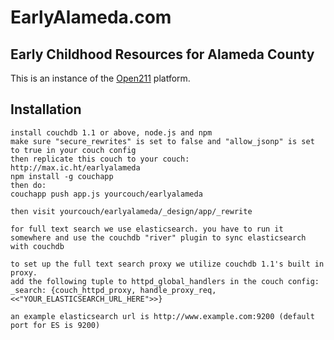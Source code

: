 # EarlyAlameda.com

## Early Childhood Resources for Alameda County

This is an instance of the [Open211](http://github.com/open211/redirectory) platform.

Installation
------------

    install couchdb 1.1 or above, node.js and npm
    make sure "secure_rewrites" is set to false and "allow_jsonp" is set to true in your couch config
    then replicate this couch to your couch:
    http://max.ic.ht/earlyalameda
    npm install -g couchapp
    then do:
    couchapp push app.js yourcouch/earlyalameda

    then visit yourcouch/earlyalameda/_design/app/_rewrite

    for full text search we use elasticsearch. you have to run it somewhere and use the couchdb "river" plugin to sync elasticsearch with couchdb

    to set up the full text search proxy we utilize couchdb 1.1's built in proxy.
    add the following tuple to httpd_global_handlers in the couch config:
    _search: {couch_httpd_proxy, handle_proxy_req, <<"YOUR_ELASTICSEARCH_URL_HERE">>}

    an example elasticsearch url is http://www.example.com:9200 (default port for ES is 9200)